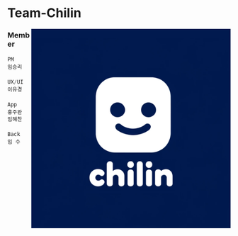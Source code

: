 # Team-Chilin
<img src="/profile/chilinProfile.png" width="450" height="450" align="right"/>

### Member

```js
PM
임승리

UX/UI
이유경 

App 
홍주완
임해찬

Back
임 수

```
